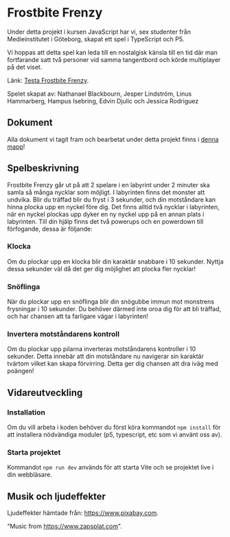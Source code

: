 # Frostbite Frenzy

Under detta projekt i kursen JavaScript har vi, sex studenter från Medieinstitutet i Göteborg, skapat ett spel i TypeScript och P5.

Vi hoppas att detta spel kan leda till en nostalgisk känsla till en tid där man fortfarande satt två personer vid samma tangentbord och körde multiplayer på det viset.

Länk: [Testa Frostbite Frenzy](https://main--stellular-brioche-80ac61.netlify.app).

Spelet skapat av:
Nathanael Blackbourn, Jesper Lindström, Linus Hammarberg, Hampus Isebring, Edvin Djulic och Jessica Rodriguez

## Dokument

Alla dokument vi tagit fram och bearbetat under detta projekt finns i [denna mapp](./documents)!

## Spelbeskrivning

Frostbite Frenzy går ut på att 2 spelare i en labyrint under 2 minuter ska samla så många nycklar som möjligt. I labyrinten finns det monster att undvika. Blir du träffad blir du fryst i 3 sekunder, och din motståndare kan hinna plocka upp en nyckel före dig.
Det finns alltid två nycklar i labyrinten, när en nyckel plockas upp dyker en ny nyckel upp på en annan plats i labyrinten.
Till din hjälp finns det två powerups och en powerdown till förfogande, dessa är följande:

### **Klocka**

Om du plockar upp en klocka blir din karaktär snabbare i 10 sekunder. Nyttja dessa sekunder väl då det ger dig möjlighet att plocka fler nycklar!

### **Snöflinga**

När du plockar upp en snöflinga blir din snögubbe immun mot monstrens frysningar i 10 sekunder. Du behöver därmed inte oroa dig för att bli träffad, och har chansen att ta farligare vägar i labyrinten!

### **Invertera motståndarens kontroll**

Om du plockar upp pilarna inverteras motståndarens kontroller i 10 sekunder. Detta innebär att din motståndare nu navigerar sin karaktär tvärtom vilket kan skapa förvirring. Detta ger dig chansen att dra iväg med poängen!

## Vidareutveckling

### Installation

Om du vill arbeta i koden behöver du först köra kommandot `npm install` för att installera nödvändiga moduler (p5, typescript, etc som vi använt oss av).

### Starta projektet

Kommandot `npm run dev` används för att starta Vite och se projektet live i din webbläsare.

## Musik och ljudeffekter

Ljudeffekter hämtade från: https://www.pixabay.com.

“Music from https://www.zapsplat.com".
